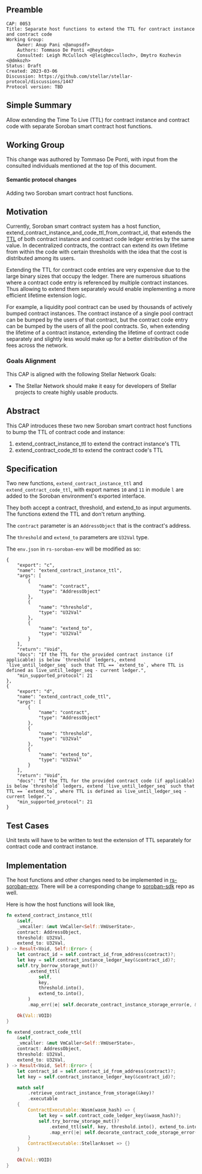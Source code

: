 ## Preamble

```
CAP: 0053
Title: Separate host functions to extend the TTL for contract instance and contract code
Working Group:
    Owner: Anup Pani <@anupsdf>
    Authors: Tommaso De Ponti <@heytdep>
    Consulted: Leigh McCulloch <@leighmcculloch>, Dmytro Kozhevin <@dmkozh>
Status: Draft
Created: 2023-03-06
Discussion: https://github.com/stellar/stellar-protocol/discussions/1447
Protocol version: TBD
```

## Simple Summary

Allow extending the Time To Live (TTL) for contract instance and contract code with separate Soroban smart contract host functions.

## Working Group

This change was authored by Tommaso De Ponti, with input from the consulted individuals mentioned at the top of this document.

#### Semantic protocol changes

Adding two Soroban smart contract host functions.

## Motivation

Currently, Soroban smart contract system has a host function, extend_contract_instance_and_code_ttl_from_contract_id, that extends the [TTL](cap-0046-12.md) of both contract instance and contract code ledger entries by the same value. In decentralized contracts, the contract can extend its own lifetime from within the code with certain thresholds with the idea that the cost is distributed among its users. 

Extending the TTL for contract code entries are very expensive due to the large binary sizes that occupy the ledger. There are numerous situations where a contract code entry is referenced by multiple contract instances. Thus allowing to extend them separately would enable implementing a more efficient lifetime extension logic. 

For example, a liquidity pool contract can be used by thousands of actively bumped contract instances. The contract instance of a single pool contract can be bumped by the users of that contract, but the contract code entry can be bumped by the users of all the pool contracts. So, when extending the lifetime of a contract instance, extending the lifetime of contract code separately and slightly less would make up for a better distribution of the fees across the network.

### Goals Alignment

This CAP is aligned with the following Stellar Network Goals:

  - The Stellar Network should make it easy for developers of Stellar projects to create highly
  usable products.

## Abstract

This CAP introduces these two new Soroban smart contract host functions to bump the TTL of contract code and instance:
1. extend_contract_instance_ttl to extend the contract instance's TTL
2. extend_contract_code_ttl to extend the contract code's TTL

## Specification

Two new functions, `extend_contract_instance_ttl` and `extend_contract_code_ttl`, with export names `10` and `11` in module `l` are added to the Soroban environment's exported interface.

They both accept a contract, threshold, and extend_to as input arguments. The 
functions extend the TTL and don't return anything.

The `contract` parameter is an `AddressObject` that is the contract's address.

The `threshold` and `extend_to` parameters are `U32Val` type.

The `env.json` in `rs-soroban-env` will be modified as so:
```
{
    "export": "c",
    "name": "extend_contract_instance_ttl",
    "args": [
        {
            "name": "contract",
            "type": "AddressObject"
        },
        {
            "name": "threshold",
            "type": "U32Val"
        },
        {
            "name": "extend_to",
            "type": "U32Val"
        }
    ],
    "return": "Void",
    "docs": "If the TTL for the provided contract instance (if applicable) is below `threshold` ledgers, extend `live_until_ledger_seq` such that TTL == `extend_to`, where TTL is defined as live_until_ledger_seq - current ledger.",
    "min_supported_protocol": 21
},
{
    "export": "d",
    "name": "extend_contract_code_ttl",
    "args": [
        {
            "name": "contract",
            "type": "AddressObject"
        },
        {
            "name": "threshold",
            "type": "U32Val"
        },
        {
            "name": "extend_to",
            "type": "U32Val"
        }
    ],
    "return": "Void",
    "docs": "If the TTL for the provided contract code (if applicable) is below `threshold` ledgers, extend `live_until_ledger_seq` such that TTL == `extend_to`, where TTL is defined as live_until_ledger_seq - current ledger.",
    "min_supported_protocol": 21
}
```

## Test Cases

Unit tests will have to be written to test the extension of TTL separately for contract code and contract instance.

## Implementation

The host functions and other changes need to be implemented in [rs-soroban-env](https://github.com/stellar/rs-soroban-env). There will be a corresponding change to [soroban-sdk](https://github.com/stellar/rs-soroban-sdk) repo as well.

Here is how the host functions will look like,
```rust
fn extend_contract_instance_ttl(
    &self,
    _vmcaller: &mut VmCaller<Self::VmUserState>,
    contract: AddressObject,
    threshold: U32Val,
    extend_to: U32Val,
) -> Result<Void, Self::Error> {
    let contract_id = self.contract_id_from_address(contract)?;
    let key = self.contract_instance_ledger_key(&contract_id)?;
    self.try_borrow_storage_mut()?
        .extend_ttl(
            self,
            key,
            threshold.into(),
            extend_to.into(),
        )
        .map_err(|e| self.decorate_contract_instance_storage_error(e, &contract_id))?;

    Ok(Val::VOID)
}

fn extend_contract_code_ttl(
    &self,
    _vmcaller: &mut VmCaller<Self::VmUserState>,
    contract: AddressObject,
    threshold: U32Val,
    extend_to: U32Val,
) -> Result<Void, Self::Error> {
    let contract_id = self.contract_id_from_address(contract)?;
    let key = self.contract_instance_ledger_key(&contract_id)?;

    match self
        .retrieve_contract_instance_from_storage(&key)?
        .executable
    {
        ContractExecutable::Wasm(wasm_hash) => {
            let key = self.contract_code_ledger_key(&wasm_hash)?;
            self.try_borrow_storage_mut()?
                .extend_ttl(self, key, threshold.into(), extend_to.into())
                .map_err(|e| self.decorate_contract_code_storage_error(e, &wasm_hash))?;
        }
        ContractExecutable::StellarAsset => {}
    }

    Ok(Val::VOID)
}
```